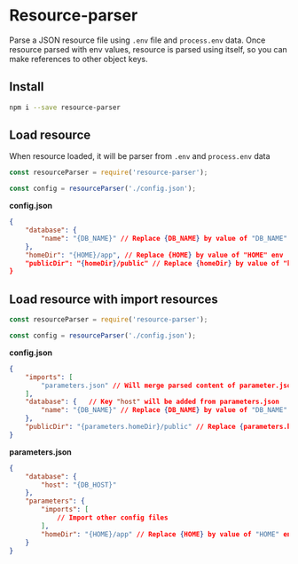 # Resource-parser

Parse a JSON resource file using `.env` file and `process.env` data.
Once resource parsed with env values, resource is parsed using itself, so you can make references to other object keys.

## Install

```bash
npm i --save resource-parser
```

## Load resource

When resource loaded, it will be parser from `.env` and `process.env` data

```js
const resourceParser = require('resource-parser');

const config = resourceParser('./config.json');
```

__config.json__

```json
{
    "database": {
        "name": "{DB_NAME}" // Replace {DB_NAME} by value of "DB_NAME" env
    },
    "homeDir": "{HOME}/app", // Replace {HOME} by value of "HOME" env 
    "publicDir": "{homeDir}/public" // Replace {homeDir} by value of "homeDir" key
}
```

## Load resource with import resources

```js
const resourceParser = require('resource-parser');

const config = resourceParser('./config.json');
```

__config.json__

```json
{
    "imports": [
        "parameters.json" // Will merge parsed content of parameter.json file
    ],
    "database": {   // Key "host" will be added from parameters.json
        "name": "{DB_NAME}" // Replace {DB_NAME} by value of "DB_NAME" env
    },
    "publicDir": "{parameters.homeDir}/public" // Replace {parameters.homeDir} by value of "parameters.homeDir" key
}
```

__parameters.json__

```json
{
    "database": {
        "host": "{DB_HOST}"
    },
    "parameters": {
        "imports": [
            // Import other config files
        ],
        "homeDir": "{HOME}/app" // Replace {HOME} by value of "HOME" env 
    }
}
```